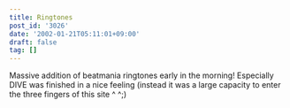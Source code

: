 ```yaml
---
title: Ringtones
post_id: '3026'
date: '2002-01-21T05:11:01+09:00'
draft: false
tag: []
---
```


Massive addition of beatmania ringtones early in the morning! Especially DIVE was finished in a nice feeling (instead it was a large capacity to enter the three fingers of this site ^ ^;)